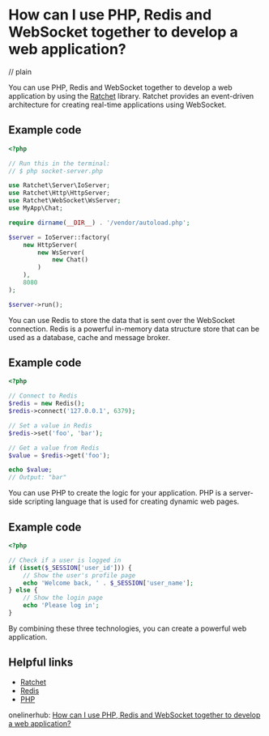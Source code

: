 # How can I use PHP, Redis and WebSocket together to develop a web application?
// plain

You can use PHP, Redis and WebSocket together to develop a web application by using the [Ratchet](http://socketo.me/) library. Ratchet provides an event-driven architecture for creating real-time applications using WebSocket.

## Example code

```php
<?php

// Run this in the terminal:
// $ php socket-server.php

use Ratchet\Server\IoServer;
use Ratchet\Http\HttpServer;
use Ratchet\WebSocket\WsServer;
use MyApp\Chat;

require dirname(__DIR__) . '/vendor/autoload.php';

$server = IoServer::factory(
    new HttpServer(
        new WsServer(
            new Chat()
        )
    ),
    8080
);

$server->run();
```

You can use Redis to store the data that is sent over the WebSocket connection. Redis is a powerful in-memory data structure store that can be used as a database, cache and message broker.

## Example code

```php
<?php

// Connect to Redis
$redis = new Redis();
$redis->connect('127.0.0.1', 6379);

// Set a value in Redis
$redis->set('foo', 'bar');

// Get a value from Redis
$value = $redis->get('foo');

echo $value;
// Output: "bar"
```

You can use PHP to create the logic for your application. PHP is a server-side scripting language that is used for creating dynamic web pages.

## Example code

```php
<?php

// Check if a user is logged in
if (isset($_SESSION['user_id'])) {
    // Show the user's profile page
    echo 'Welcome back, ' . $_SESSION['user_name'];
} else {
    // Show the login page
    echo 'Please log in';
}
```

By combining these three technologies, you can create a powerful web application.

## Helpful links
- [Ratchet](http://socketo.me/)
- [Redis](https://redis.io/)
- [PHP](https://www.php.net/)

onelinerhub: [How can I use PHP, Redis and WebSocket together to develop a web application?](https://onelinerhub.com/predis/how-can-i-use-php--redis-and-websocket-together-to-develop-a-web-application)